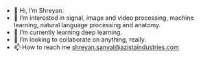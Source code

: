 - 👋 Hi, I’m Shreyan.
- 👀 I’m interested in signal, image and video processing, machine learning, natural language processing and anatomy.
- 🌱 I’m currently learning deep learning.
- 💞️ I’m looking to collaborate on anything, really.
- 📫 How to reach me shreyan.sanyal@azistaindustries.com
